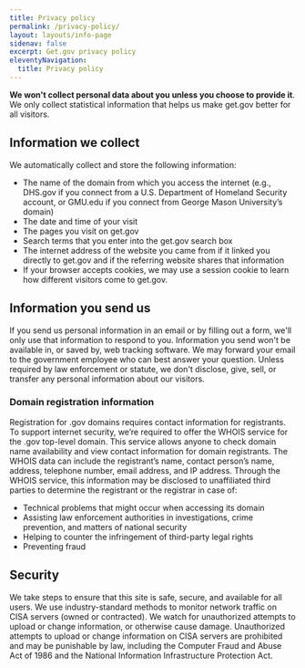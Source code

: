 ```yaml
---
title: Privacy policy
permalink: /privacy-policy/
layout: layouts/info-page
sidenav: false
excerpt: Get.gov privacy policy
eleventyNavigation:
  title: Privacy policy
---
```

  
**We won't collect personal data about you unless you choose to provide it**. We only collect statistical information that helps us make get.gov better for all visitors.

## Information we collect

We automatically collect and store the following information:

- The name of the domain from which you access the internet (e.g., DHS.gov if you connect from a U.S. Department of Homeland Security account, or GMU<span>.edu</span> if you connect from George Mason University’s domain)
- The date and time of your visit
- The pages you visit on get.gov
- Search terms that you enter into the get.gov search box
- The internet address of the website you came from if it linked you directly to get.gov and if the referring website shares that information
- If your browser accepts cookies, we may use a session cookie to learn how different visitors come to get.gov.

## Information you send us

If you send us personal information in an email or by filling out a form, we'll only use that information to respond to you. Information you send won't be available in, or saved by, web tracking software. We may forward your email to the government employee who can best answer your question. Unless required by law enforcement or statute, we don't disclose, give, sell, or transfer any personal information about our visitors.

### Domain registration information

Registration for .gov domains requires contact information for registrants. To support internet security, we’re required to offer the WHOIS service for the .gov top-level domain. This service allows anyone to check domain name availability and view contact information for domain registrants. The WHOIS data can include the registrant’s name, contact person’s name, address, telephone number, email address, and IP address. Through the WHOIS service, this information may be disclosed to unaffiliated third parties to determine the registrant or the registrar in case of:

- Technical problems that might occur when accessing its domain
- Assisting law enforcement authorities in investigations, crime prevention, and matters of national security
- Helping to counter the infringement of third-party legal rights
- Preventing fraud

## Security
We take steps to ensure that this site is safe, secure, and available for all users. We use industry-standard methods to monitor network traffic on CISA servers (owned or contracted). We watch for unauthorized attempts to upload or change information, or otherwise cause damage. Unauthorized attempts to upload or change information on CISA servers are prohibited and may be punishable by law, including the Computer Fraud and Abuse Act of 1986 and the National Information Infrastructure Protection Act.


